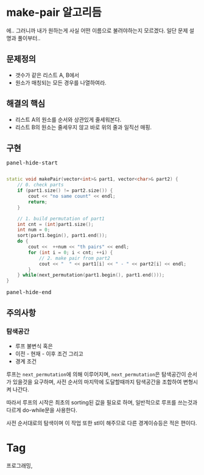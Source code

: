make-pair 알고리듬
=================

에.. 그러니까 내가 원하는게 사실 어떤 이름으로 불려야하는지 모르겠다. 일단 문제 설명과 풀이부터..

문제정의
-------

 * 갯수가 같은 리스트 A, B에서
 * 원소가 매칭되는 모든 경우를 나열하여라.

해결의 핵심
---------
 * 리스트 A의 원소를 순서와 상관있게 줄세워본다.
 * 리스트 B의 원소는 줄세우지 않고 바로 위의 줄과 일직선 매핑.

구현
----

<pre>panel-hide-start</pre>

```cpp

static void makePair(vector<int>& part1, vector<char>& part2) {
    // 0. check parts
    if (part1.size() != part2.size()) {
        cout << "no same count" << endl;
        return;
    }

    // 1. build permutation of part1
    int cnt = (int)part1.size();
    int num = 0;
    sort(part1.begin(), part1.end());
    do {
        cout <<  ++num << "th pairs" << endl;
        for (int i = 0; i < cnt; ++i) {
            // 2. make pair from part2
            cout << "  " << part1[i] << " - " << part2[i] << endl;
        }
    } while(next_permutation(part1.begin(), part1.end()));
}

```

<pre>panel-hide-end</pre>

<script src="https://gist.github.com/poksion/333ca7a8ab185586d8c34d0c84a88550.js"></script>

주의사항
------

### 탐색공간

 * 루프 불변식 혹은
 * 이전 - 현재 - 이후 조건 그리고
 * 경계 조건

루프는 ``next_permutation``에 의해 이루어지며, ``next_permutation``은 탐색공간이 순서가 있을것을 요구하며, 사전 순서의 마지막에 도달할때까지 탐색공간을 조합하여 변형시켜 나간다.

따라서 루프의 시작은 최초의 sorting된 값을 필요로 하며, 일반적으로 루프를 쓰는것과 다르게 do-while문을 사용한다.

사전 순서대로의 탐색이며 이 작업 또한 stl이 해주므로 다른 경계이슈등은 적은 편이다.

Tag
====
프로그래밍,